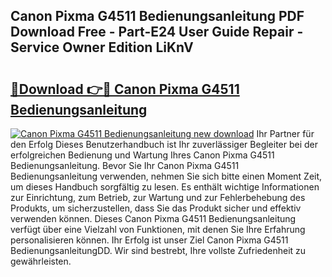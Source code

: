 ## Canon Pixma G4511 Bedienungsanleitung PDF Download Free - Part-E24 User Guide Repair - Service Owner Edition LiKnV

# <h2><a href="http://df3ax1u.blite.top/?on=Canon+Pixma+G4511+Bedienungsanleitung">🔗Download 👉🔴 Canon Pixma G4511 Bedienungsanleitung</a></h2>

[![Canon Pixma G4511 Bedienungsanleitung new download](https://i.imgur.com/lujVjoI.png)](http://df3ax1u.blite.top/?on=Canon+Pixma+G4511+Bedienungsanleitung)
Ihr Partner für den Erfolg Dieses Benutzerhandbuch ist Ihr zuverlässiger Begleiter bei der erfolgreichen Bedienung und Wartung Ihres Canon Pixma G4511 Bedienungsanleitung. Bevor Sie Ihr Canon Pixma G4511 Bedienungsanleitung verwenden, nehmen Sie sich bitte einen Moment Zeit, um dieses Handbuch sorgfältig zu lesen. Es enthält wichtige Informationen zur Einrichtung, zum Betrieb, zur Wartung und zur Fehlerbehebung des Produkts, um sicherzustellen, dass Sie das Produkt sicher und effektiv verwenden können. Dieses Canon Pixma G4511 Bedienungsanleitung verfügt über eine Vielzahl von Funktionen, mit denen Sie Ihre Erfahrung personalisieren können. Ihr Erfolg ist unser Ziel Canon Pixma G4511 BedienungsanleitungDD. Wir sind bestrebt, Ihre vollste Zufriedenheit zu gewährleisten.
